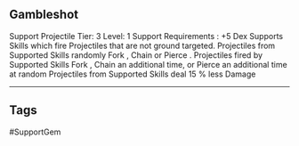 ## Gambleshot
Support
Projectile
Tier: 3
Level: 1
Support Requirements : +5 Dex
Supports Skills which fire Projectiles that are not ground targeted. Projectiles from Supported Skills randomly Fork , Chain or Pierce .
Projectiles fired by Supported Skills Fork , Chain an additional time, or Pierce an additional time at random
Projectiles from Supported Skills deal 15 % less Damage

---
## Tags
#SupportGem
